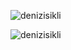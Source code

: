 <p><img align="center" src="https://github-readme-stats.vercel.app/api/top-langs?username=denizisikli&show_icons=true&locale=en&layout=compact&langs_count=10&count_private=true" alt="denizisikli" /></p>
<p><img align="center" src="https://github-readme-streak-stats.herokuapp.com/?user=denizisikli&include_private=true" alt="denizisikli" /></p>

